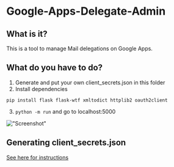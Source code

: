# Google-Apps-Delegate-Admin

## What is it?

This is a tool to manage Mail delegations on Google Apps.

## What do you have to do?

1. Generate and put your own client_secrets.json in this folder
2. Install dependencies

```
pip install flask flask-wtf xmltodict httplib2 oauth2client
```
3. ```python -m run``` and go to localhost:5000

!["Screenshot"](http://i.imgur.com/9QlLvn0.png)

## Generating client_secrets.json

[See here for instructions](https://developers.google.com/api-client-library/python/guide/aaa_oauth#acquiring--client-ids-and-secrets)
